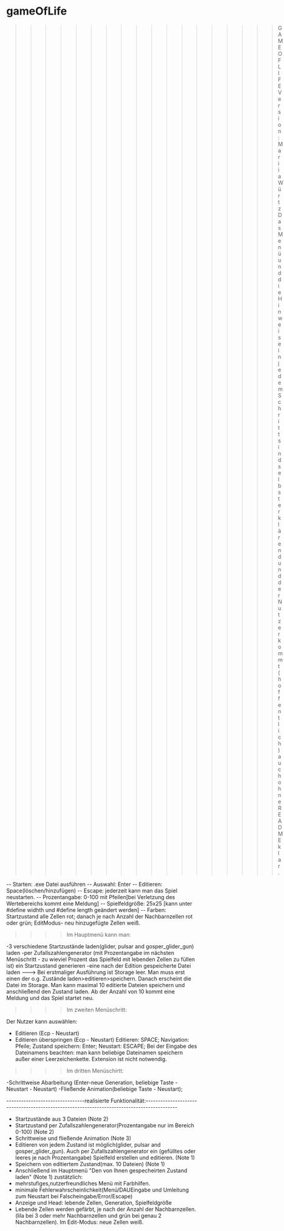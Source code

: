 # gameOfLife
>>>>>>>>>>>>>>>>>>    GAME OF LIFE
Version: Mariia Würtz
Das Menü und die Hinweise in jedem Schritt sind selbsterklärend und der Nutzer kommt(hoffentlich) auch ohne README klar. 


-- Starten: .exe Datei ausführen
-- Auswahl: Enter
-- Editieren: Space(löschen/hinzufügen)
-- Escape: jederzeit kann man das Spiel neustarten.
-- Prozentangabe: 0-100 mit Pfeilen[bei Verletzung des Wertebereichs kommt eine Meldung]
-- Spielfeldgröße: 25x25 [kann unter #define widhth und #define length geändert werden]
-- Farben: Startzustand alle Zellen rot; danach je nach Anzahl der Nachbarnzellen rot oder grün; EditModus- neu hinzugefügte Zellen weiß. 

>>>>    Im Hauptmenü kann man: 

-3 verschiedene Startzustände laden(glider, pulsar and gosper_glider_gun) laden
-per Zufallszahlengenerator (mit Prozentangabe im nächsten Menüschritt - zu  wieviel Prozent das Spielfeld mit lebenden Zellen zu füllen ist) ein Startzustand generieren
-eine nach der Edition gespeicherte Datei laden
   ---> Bei erstmaliger Ausführung ist Storage leer. Man muss erst einen der o.g. Zustände laden>editieren>speichern. Danach erscheint die Datei im Storage.
        Man kann maximal 10 editierte Dateien speichern und anschließend den Zustand laden. Ab der Anzahl von 10 kommt eine Meldung und das Spiel startet neu. 
	

>>>>    Im zweiten Menüschritt:

Der Nutzer kann auswählen:
- Editieren (Ecp - Neustart)
- Editieren überspringen (Ecp - Neustart)
Editieren: SPACE; Navigation: Pfeile; Zustand speichern: Enter; Neustart: ESCAPE;
Bei der Eingabe des Dateinamens beachten: man kann beliebige Dateinamen speichern außer einer Leerzeichenkette. Extension ist nicht notwendig. 

>>>>    Im dritten Menüschirtt: 

-Schrittweise Abarbeitung (Enter-neue Generation, beliebige Taste - Neustart - Neustart)
-Fließende Animation(beliebige Taste - Neustart);





--------------------------------realisierte Funktionalität:-------------------------------------------------------------------------------------------
- Startzustände aus 3 Dateien  (Note 2)
- Startzustand per Zufallszahlengenerator(Prozentangabe nur im Bereich 0-100) (Note 2)
- Schrittweise und fließende Animation (Note 3)
- Editieren von jedem Zustand ist möglich(glider, pulsar and gosper_glider_gun). Auch per Zufallszahlengenerator ein (gefülltes oder leeres je nach Prozentangabe) Spielfeld erstellen und editieren. (Note 1)
- Speichern von editiertem Zustand(max. 10 Dateien) (Note 1)
- Anschließend im Hauptmenü "Den von Ihnen gespecheirten Zustand laden" (Note 1)
zustätzlich:
- mehrstufiges,nutzerfreundliches Menü mit Farbhilfen. 
- minimale Fehlerwahrscheinlichkeit(Menü/DAUEingabe und Umleitung zum Neustart bei Falscheingabe/Error/Escape)
- Anzeige und Head: lebende Zellen, Generation, Spielfeldgröße
- Lebende Zellen werden gefärbt, je nach der Anzahl der Nachbarnzellen. (lila bei 3 oder mehr Nachbarnzellen und grün bei genau 2 Nachbarnzellen). Im Edit-Modus: neue Zellen weiß. 
